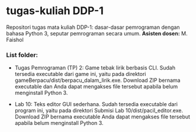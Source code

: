 # tugas-kuliah DDP-1

Repositori tugas mata kuliah DDP-1: dasar-dasar pemrograman dengan bahasa Python 3, seputar pemrograman secara umum. **Asisten dosen:** M. Faishol

### List folder: 

- Tugas Pemrograman (TP) 2: Game tebak lirik berbasis CLI. Sudah tersedia executable dari game ini, yaitu pada direktori gameBerpacu/dist/berpacu_dalam_lirik.exe. Download ZIP bernama executable dan Anda dapat mengakses file tersebut apabila belum menginstall Python 3.

- Lab 10: Teks editor GUI sederhana. Sudah tersedia executable dari program ini, yaitu pada direktori Submisi Lab 10/dist/pacil_editor.exe. Download ZIP bernama executable Anda dapat mengakses file tersebut apabila belum menginstall Python 3.
